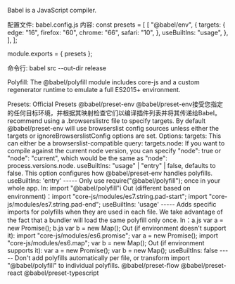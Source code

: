 Babel is a JavaScript compiler.

配置文件:
  babel.config.js
内容:
  const presets = [
    [
      "@babel/env",
      {
        targets: {
          edge: "16",
          firefox: "60",
          chrome: "66",
          safari: "10",
        },
        useBuiltIns: "usage",
      },
    ],
  ];

  module.exports = { presets };

命令行:
  babel src --out-dir release

Polyfill:
  The @babel/polyfill module includes core-js and a custom regenerator runtime to emulate a full ES2015+ environment.

Presets:
  Official Presets
    @babel/preset-env
      @babel/preset-env接受您指定的任何目标环境，并根据其映射检查它们以编译插件列表并将其传递给Babel。
      recommend using a .browserslistrc file to specify targets.
      By default @babel/preset-env will use browserslist config sources unless either the targets or ignoreBrowserslistConfig options are set.
        Options:
          targets: This can either be a browserslist-compatible query:
          targets.node: If you want to compile against the current node version, you can specify "node": true or "node": "current",
                        which would be the same as "node": process.versions.node.
          useBuiltIns: "usage" | "entry" | false, defaults to false. This option configures how @babel/preset-env handles polyfills.
            useBuiltIns: 'entry' ----- Only use require("@babel/polyfill"); once in your whole app.
                                       In: import "@babel/polyfill"i
                                       Out (different based on environment)：import "core-js/modules/es7.string.pad-start";
                                                                             import "core-js/modules/es7.string.pad-end";
            useBuiltIns: 'usage' ----- Adds specific imports for polyfills when they are used in each file. We take advantage of the fact that a bundler will load the same polyfill                             only once.
                                       In：a.js
                                           var a = new Promise();
                                           b.ja
                                           var b = new Map();
                                        Out (if environment doesn't support it):
                                           import "core-js/modules/es6.promise";
                                           var a = new Promise();
                                           import "core-js/modules/es6.map";
                                           var b = new Map();
                                        Out (if environment supports it):
                                           var a = new Promise();
                                           var b = new Map();
            useBuiltIns: false   ----- Don't add polyfills automatically per file, or transform import "@babel/polyfill" to individual polyfills.
    @babel/preset-flow
    @babel/preset-react
    @babel/preset-typescript
